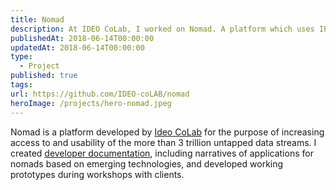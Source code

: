 ```yaml
---
title: Nomad
description: At IDEO CoLab, I worked on Nomad. A platform which uses IPFS to create a peer-to-peer network of nodes that routes messages from publisher to subscriber.
publishedAt: 2018-06-14T00:00:00
updatedAt: 2018-06-14T00:00:00
type:
  - Project
published: true
tags: 
url: https://github.com/IDEO-coLAB/nomad
heroImage: /projects/hero-nomad.jpeg
---
```

Nomad is a platform developed by [Ideo CoLab](http://www.ideocolab.com/) for the purpose of increasing access to and usability of the more than 3 trillion untapped data streams. I created [developer documentation](https://weftech.gitbooks.io/nomad-quickstart-guide/content/), including narratives of applications for nomads based on emerging technologies, and developed working prototypes during workshops with clients.